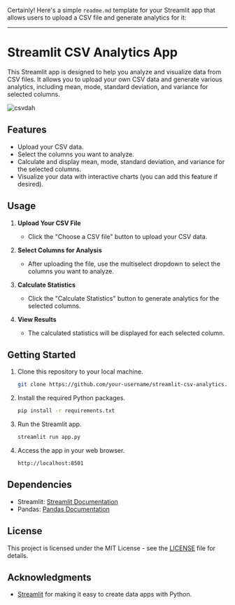 Certainly! Here's a simple `readme.md` template for your Streamlit app that allows users to upload a CSV file and generate analytics for it:

---

# Streamlit CSV Analytics App

This Streamlit app is designed to help you analyze and visualize data from CSV files. It allows you to upload your own CSV data and generate various analytics, including mean, mode, standard deviation, and variance for selected columns.

![csvdah](https://github.com/Otherwa/CSVDash/assets/67428572/eabb8f5d-d27e-49c8-91c2-03ffa992412e)

## Features

- Upload your CSV data.
- Select the columns you want to analyze.
- Calculate and display mean, mode, standard deviation, and variance for the selected columns.
- Visualize your data with interactive charts (you can add this feature if desired).

## Usage

1. **Upload Your CSV File**
   - Click the "Choose a CSV file" button to upload your CSV data.

2. **Select Columns for Analysis**
   - After uploading the file, use the multiselect dropdown to select the columns you want to analyze.

3. **Calculate Statistics**
   - Click the "Calculate Statistics" button to generate analytics for the selected columns.

4. **View Results**
   - The calculated statistics will be displayed for each selected column.

## Getting Started

1. Clone this repository to your local machine.

   ```bash
   git clone https://github.com/your-username/streamlit-csv-analytics.git
   ```

2. Install the required Python packages.

   ```bash
   pip install -r requirements.txt
   ```

3. Run the Streamlit app.

   ```bash
   streamlit run app.py
   ```

4. Access the app in your web browser.

   ```
   http://localhost:8501
   ```

## Dependencies

- Streamlit: [Streamlit Documentation](https://docs.streamlit.io/)
- Pandas: [Pandas Documentation](https://pandas.pydata.org/pandas-docs/stable/index.html)

## License

This project is licensed under the MIT License - see the [LICENSE](LICENSE) file for details.

## Acknowledgments

- [Streamlit](https://streamlit.io/) for making it easy to create data apps with Python.
